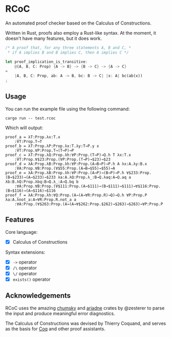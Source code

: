 # RCoC
An automated proof checker based on the Calculus of Constructions.

Written in Rust, proofs also employ a Rust-like syntax.
At the moment, it doesn't have many features, but it does work.

```rust
/* A proof that, for any three statements A, B and C, *
 * if A implies B and B implies C, then A implies C */

let proof_implication_is_transitive:
    @(A, B, C: Prop) {A -> B} -> {B -> C} -> {A -> C}
=
    |A, B, C: Prop, ab: A -> B, bc: B -> C| |x: A| bc(ab(x))
;
```

## Usage
You can run the example file using the following command:

```
cargo run -- test.rcoc
```

Which will output:

```
proof_a = λT:Prop.λx:T.x
    :∀T:Prop.T→T
proof_b = λT:Prop.λP:Prop.λx:T.λy:T→P.y x
    :∀T:Prop.∀P:Prop.T→(T→P)→P
proof_c = λT:Prop.λQ:Prop.λh:∀P:Prop.(T→P)→Q.h T λx:T.x
    :∀T:Prop.∀$23:Prop.(∀P:Prop.(T→P)→$23)→$23
proof_d = λA:Prop.λB:Prop.λh:∀P:Prop.(A→B→P)→P.h A λx:A.λy:B.x
    :∀A:Prop.∀B:Prop.(∀$55:Prop.(A→B→$55)→$55)→A
proof_e = λA:Prop.λB:Prop.λh:∀P:Prop.(A→P)→(B→P)→P.h ∀$233:Prop.(B→$233)→(A→$233)→$233 λa:A.λQ:Prop.λ_:B→Q.λaq:A→Q.aq a λb:B.λQ:Prop.λbq:B→Q.λ_:A→Q.bq b
    :∀A:Prop.∀B:Prop.(∀$111:Prop.(A→$111)→(B→$111)→$111)→∀$116:Prop.(B→$116)→(A→$116)→$116
proof_f = λA:Prop.λh:∀Q:Prop.(A→(A→∀R:Prop.R)→Q)→Q.h ∀P:Prop.P λa:A.λnot_a:A→∀R:Prop.R.not_a a
    :∀A:Prop.(∀$263:Prop.(A→(A→∀$262:Prop.$262)→$263)→$263)→∀P:Prop.P
```

## Features
Core language:
 - [x] Calculus of Constructions

Syntax extensions:
 - [x] `->` operator
 - [x] `/\` operator
 - [x] `\/` operator
 - [x] `exists()` operator

## Acknowledgements

RCoC uses the amazing [chumsky](https://github.com/zesterer/chumsky)
and [ariadne](https://github.com/zesterer/ariadne) crates by @zesterer
to parse the input and produce meaningful error diagnostics.

The Calculus of Constructions was devised by Thierry Coquand,
and serves as the basis for [Coq](https://github.com/coq/coq)
and other proof assistants.
